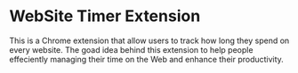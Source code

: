 # WebSite Timer Extension

This is a Chrome extension that allow users to track how long they spend on every website. The goad idea behind this extension to help people effeciently managing their time on the Web and enhance their productivity.
